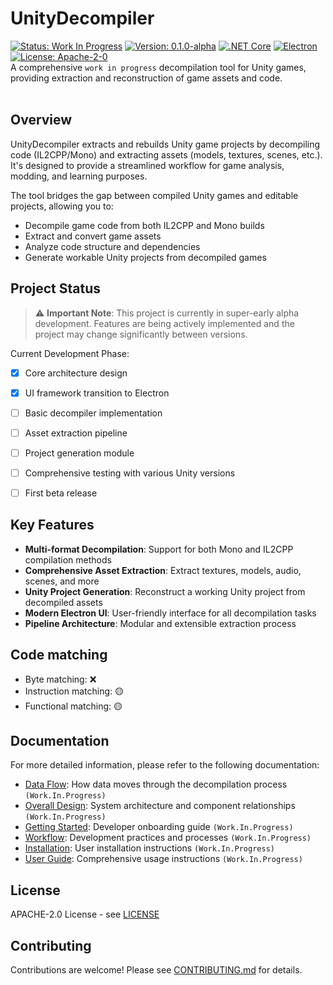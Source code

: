 # UnityDecompiler
[![Status: Work In Progress](https://img.shields.io/badge/Status-Work%20In%20Progress-yellow.svg)](https://github.com/Ho11ow1/UnityGameDecompiler)
[![Version: 0.1.0-alpha](https://img.shields.io/badge/Version-0.1.0--alpha-blue.svg)](https://github.com/Ho11ow1/UnityGameDecompiler/releases)
[![.NET Core](https://img.shields.io/badge/.NET%20Core-8.0-purple.svg)](https://dotnet.microsoft.com/download)
[![Electron](https://img.shields.io/badge/Electron-Latest-brightgreen.svg)](https://www.electronjs.org/)
[![License: Apache-2-0](https://img.shields.io/badge/License-Apache%202%200-green.svg)](https://opensource.org/license/apache-2-0)
<br/>
A comprehensive `work in progress` decompilation tool for Unity games, providing extraction and reconstruction of game assets and code. 
<br/><br/>

## Overview

UnityDecompiler extracts and rebuilds Unity game projects by decompiling code (IL2CPP/Mono) and extracting assets (models, textures, scenes, etc.). It's designed to provide a streamlined workflow for game analysis, modding, and learning purposes.

The tool bridges the gap between compiled Unity games and editable projects, allowing you to:
- Decompile game code from both IL2CPP and Mono builds
- Extract and convert game assets
- Analyze code structure and dependencies
- Generate workable Unity projects from decompiled games

## Project Status

> ⚠️ **Important Note**: This project is currently in super-early alpha development. Features are being actively implemented and the project may change significantly between versions.

Current Development Phase:
- [x] Core architecture design
- [x] UI framework transition to Electron
- [ ] Basic decompiler implementation
- [ ] Asset extraction pipeline
- [ ] Project generation module
- [ ] Comprehensive testing with various Unity versions
- [ ] First beta release


## Key Features

- **Multi-format Decompilation**: Support for both Mono and IL2CPP compilation methods
- **Comprehensive Asset Extraction**: Extract textures, models, audio, scenes, and more
- **Unity Project Generation**: Reconstruct a working Unity project from decompiled assets
- **Modern Electron UI**: User-friendly interface for all decompilation tasks
- **Pipeline Architecture**: Modular and extensible extraction process


## Code matching

- Byte matching: ❌
- Instruction matching: 🟡
- Functional matching: 🟡


## Documentation
For more detailed information, please refer to the following documentation:

- [Data Flow](docs/Architecture/DataFlow.md): How data moves through the decompilation process `(Work.In.Progress)`
- [Overall Design](docs/Architecture/OverallDesign.md): System architecture and component relationships `(Work.In.Progress)`
- [Getting Started](docs/Development/GettingStarted.md): Developer onboarding guide `(Work.In.Progress)`
- [Workflow](docs/Development/Workflow.md): Development practices and processes `(Work.In.Progress)`
- [Installation](docs/User/Installation.md): User installation instructions `(Work.In.Progress)`
- [User Guide](/docs/User/UserGuide.md): Comprehensive usage instructions `(Work.In.Progress)`

## License
APACHE-2.0 License - see [LICENSE](LICENSE)

## Contributing
Contributions are welcome! Please see [CONTRIBUTING.md](CONTRIBUTING.md) for details.

